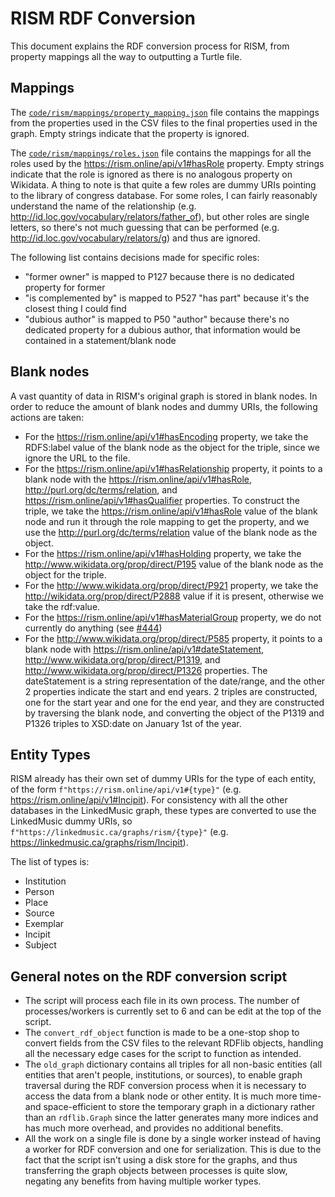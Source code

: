 # RISM RDF Conversion

This document explains the RDF conversion process for RISM, from property mappings all the way to outputting a Turtle file.

## Mappings

The [`code/rism/mappings/property_mapping.json`](/code/rism/mappings/property_mapping.json) file contains the mappings from the properties used in the CSV files to the final properties used in the graph. Empty strings indicate that the property is ignored.

The [`code/rism/mappings/roles.json`](/code/rism/mappings/roles.json) file contains the mappings for all the roles used by the <https://rism.online/api/v1#hasRole> property. Empty strings indicate that the role is ignored as there is no analogous property on Wikidata. A thing to note is that quite a few roles are dummy URIs pointing to the library of congress database. For some roles, I can fairly reasonably understand the name of the relationship (e.g. <http://id.loc.gov/vocabulary/relators/father_of>), but other roles are single letters, so there's not much guessing that can be performed (e.g. <http://id.loc.gov/vocabulary/relators/g>) and thus are ignored.

The following list contains decisions made for specific roles:

- "former owner" is mapped to P127 because there is no dedicated property for former
- "is complemented by" is mapped to P527 "has part" because it's the closest thing I could find
- "dubious author" is mapped to P50 "author" because there's no dedicated property for a dubious author, that information would be contained in a statement/blank node

## Blank nodes

A vast quantity of data in RISM's original graph is stored in blank nodes. In order to reduce the amount of blank nodes and dummy URIs, the following actions are taken:

- For the <https://rism.online/api/v1#hasEncoding> property, we take the RDFS:label value of the blank node as the object for the triple, since we ignore the URL to the file.
- For the <https://rism.online/api/v1#hasRelationship> property, it points to a blank node with the <https://rism.online/api/v1#hasRole>, <http://purl.org/dc/terms/relation>, and <https://rism.online/api/v1#hasQualifier> properties. To construct the triple, we take the <https://rism.online/api/v1#hasRole> value of the blank node and run it through the role mapping to get the property, and we use the <http://purl.org/dc/terms/relation> value of the blank node as the object.
- For the <https://rism.online/api/v1#hasHolding> property, we take the <http://www.wikidata.org/prop/direct/P195> value of the blank node as the object for the triple.
- For the <http://www.wikidata.org/prop/direct/P921> property, we take the <http://wikidata.org/prop/direct/P2888> value if it is present, otherwise we take the rdf:value.
- For the <https://rism.online/api/v1#hasMaterialGroup> property, we do not currently do anything (see [#444](https://github.com/DDMAL/linkedmusic-datalake/issues/444))
- For the <http://www.wikidata.org/prop/direct/P585> property, it points to a blank node with <https://rism.online/api/v1#dateStatement>, <http://www.wikidata.org/prop/direct/P1319>, and <http://www.wikidata.org/prop/direct/P1326> properties. The dateStatement is a string representation of the date/range, and the other 2 properties indicate the start and end years. 2 triples are constructed, one for the start year and one for the end year, and they are constructed by traversing the blank node, and converting the object of the P1319 and P1326 triples to XSD:date on January 1st of the year.

## Entity Types

RISM already has their own set of dummy URIs for the type of each entity, of the form `f"https://rism.online/api/v1#{type}"` (e.g. <https://rism.online/api/v1#Incipit>). For consistency with all the other databases in the LinkedMusic graph, these types are converted to use the LinkedMusic dummy URIs, so `f"https://linkedmusic.ca/graphs/rism/{type}"` (e.g. <https://linkedmusic.ca/graphs/rism/Incipit>).

The list of types is:

- Institution
- Person
- Place
- Source
- Exemplar
- Incipit
- Subject

## General notes on the RDF conversion script

- The script will process each file in its own process. The number of processes/workers is currently set to 6 and can be edit at the top of the script.
- The `convert_rdf_object` function is made to be a one-stop shop to convert fields from the CSV files to the relevant RDFlib objects, handling all the necessary edge cases for the script to function as intended.
- The `old_graph` dictionary contains all triples for all non-basic entities (all entities that aren't people, institutions, or sources), to enable graph traversal during the RDF conversion process when it is necessary to access the data from a blank node or other entity. It is much more time- and space-efficient to store the temporary graph in a dictionary rather than an `rdflib.Graph` since the latter generates many more indices and has much more overhead, and provides no additional benefits.
- All the work on a single file is done by a single worker instead of having a worker for RDF conversion and one for serialization. This is due to the fact that the script isn't using a disk store for the graphs, and thus transferring the graph objects between processes is quite slow, negating any benefits from having multiple worker types.
